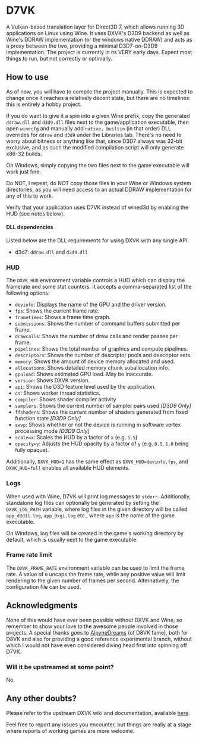 # D7VK

A Vulkan-based translation layer for Direct3D 7, which allows running 3D applications on Linux using Wine. It uses DXVK's D3D9 backend as well as Wine's DDRAW implementation (or the windows native DDRAW) and acts as a proxy between the two, providing a minimal D3D7-on-D3D9 implementation. The project is currently in its VERY early days. Expect most things to run, but not correctly or optimally.

## How to use
As of now, you will have to compile the project manually. This is expected to change once it reaches a relatively decent state, but there are no timelines: this is entirely a hobby project.

If you do want to give it a spin into a given Wine prefix, copy the generated `ddraw.dll` and `d3d9.dll` files next to the game/application executable, then open `winecfg` and manually add `native, builtin` (in that order) DLL overrides for `ddraw` and `d3d9` under the Libraries tab. There's no need to worry about bitness or anything like that, since D3D7 always was 32-bit exclusive, and as such the modified compilation script will only generate x86-32 builds.

On Windows, simply copying the two files next to the game executable will work just fine.

Do NOT, I repeat, do NOT copy those files in your Wine or Windows system directories, as you will need access to an actual DDRAW implementation for any of this to work.

Verify that your application uses D7VK instead of wined3d by enabling the HUD (see notes below).

#### DLL dependencies
Listed below are the DLL requirements for using DXVK with any single API.

- d3d7: `ddraw.dll` and `d3d9.dll`

### HUD
The `DXVK_HUD` environment variable controls a HUD which can display the framerate and some stat counters. It accepts a comma-separated list of the following options:
- `devinfo`: Displays the name of the GPU and the driver version.
- `fps`: Shows the current frame rate.
- `frametimes`: Shows a frame time graph.
- `submissions`: Shows the number of command buffers submitted per frame.
- `drawcalls`: Shows the number of draw calls and render passes per frame.
- `pipelines`: Shows the total number of graphics and compute pipelines.
- `descriptors`: Shows the number of descriptor pools and descriptor sets.
- `memory`: Shows the amount of device memory allocated and used.
- `allocations`: Shows detailed memory chunk suballocation info.
- `gpuload`: Shows estimated GPU load. May be inaccurate.
- `version`: Shows DXVK version.
- `api`: Shows the D3D feature level used by the application.
- `cs`: Shows worker thread statistics.
- `compiler`: Shows shader compiler activity
- `samplers`: Shows the current number of sampler pairs used *[D3D9 Only]*
- `ffshaders`: Shows the current number of shaders generated from fixed function state *[D3D9 Only]*
- `swvp`: Shows whether or not the device is running in software vertex processing mode *[D3D9 Only]*
- `scale=x`: Scales the HUD by a factor of `x` (e.g. `1.5`)
- `opacity=y`: Adjusts the HUD opacity by a factor of `y` (e.g. `0.5`, `1.0` being fully opaque).

Additionally, `DXVK_HUD=1` has the same effect as `DXVK_HUD=devinfo,fps`, and `DXVK_HUD=full` enables all available HUD elements.

### Logs
When used with Wine, D7VK will print log messages to `stderr`. Additionally, standalone log files can optionally be generated by setting the `DXVK_LOG_PATH` variable, where log files in the given directory will be called `app_d3d11.log`, `app_dxgi.log` etc., where `app` is the name of the game executable.

On Windows, log files will be created in the game's working directory by default, which is usually next to the game executable.

### Frame rate limit
The `DXVK_FRAME_RATE` environment variable can be used to limit the frame rate. A value of `0` uncaps the frame rate, while any positive value will limit rendering to the given number of frames per second. Alternatively, the configuration file can be used.

## Acknowledgments

None of this would have ever been possible without DXVK and Wine, so remember to show your love to the awesome people involved in those projects. A special thanks goes to [AlpyneDreams](https://github.com/AlpyneDreams) (of D8VK fame), both for D8VK and also for providing a good reference experimental branch, without which I would not have even considered diving head first into spinning off D7VK.

### Will it be upstreamed at some point?

No.

## Any other doubts?

Please refer to the upstream DXVK wiki and documentation, available [here](https://github.com/doitsujin/dxvk).

Feel free to report any issues you encounter, but things are really at a stage where reports of working games are more welcome.

